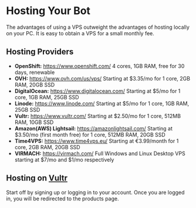 # Hosting Your Bot

The advantages of using a VPS outweight the advantages of hosting locally on your PC. It is easy to obtain a VPS for a small monthly fee.

## Hosting Providers

- **OpenShift:** https://www.openshift.com/
    4 cores, 1GB RAM, free for 30 days, renewable
- **OVH:** https://www.ovh.com/us/vps/
    Starting at $3.35/mo for 1 core, 2GB RAM, 20GB SSD
- **DigitalOcean:** https://www.digitalocean.com/
    Starting at $5/mo for 1 core, 1GB RAM, 25GB SSD
- **Linode:** https://www.linode.com/
    Starting at $5/mo for 1 core, 1GB RAM, 25GB SSD
- **Vultr:** https://www.vultr.com/
    Starting at $2.50/mo for 1 core, 512MB RAM, 10GB SSD
- **Amazon(AWS) Lightsail:** https://amazonlightsail.com/
    Starting at $3.50/mo (first month free) for 1 core, 512MB RAM, 20GB SSD
- **Time4VPS:** https://www.time4vps.eu/
    Starting at €3.99/month for 1 core, 2GB RAM, 20GB SSD
- **VIRMACH:** https://virmach.com/
    Full Windows and Linux Desktop VPS starting at $7/mo and $1/mo respectively
	
## Hosting on [Vultr](https://www.vultr.com/)

Start off by signing up or logging in to your account. Once you are logged in, you will be redirected to the products page.
